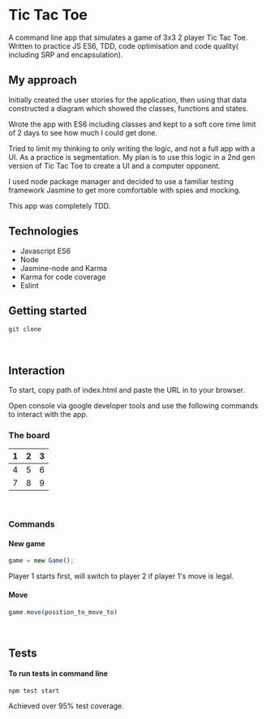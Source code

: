 # Tic Tac Toe

A command line app that simulates a game of 3x3 2 player Tic Tac Toe. Written to practice JS ES6, TDD, code optimisation and code quality( including SRP and encapsulation).

## My approach

Initially created the user stories for the application, then using that data constructed a diagram which showed the classes, functions and states.

Wrote the app with ES6 including classes and kept to a soft core time limit of 2 days to see how much I could get done.

Tried to limit my thinking to only writing the logic, and not a full app with a UI. As a practice is segmentation. My plan is to use this logic in a 2nd gen version of Tic Tac Toe to create a UI and a computer opponent.

I used node package manager and decided to use a familiar testing framework Jasmine to get more comfortable with spies and mocking.

This app was completely TDD.
<br>

## Technologies

* Javascript ES6
* Node
* Jasmine-node and Karma
* Karma for code coverage
* Eslint

## Getting started

```javascript
git clone
```
<br>

## Interaction

To start, copy path of index.html and paste the URL in to your browser.

Open console via google developer tools and use the following commands to interact with the app.

### The board

1  | 2 | 3
---|---|---
4  | 5 | 6
7  | 8 | 9
<br>

### Commands

#### New game

```javascript
game = new Game();
```

Player 1 starts first, will switch to player 2 if player 1's move is legal.
</br>

#### Move

```javascript
game.move(position_to_move_to)
```
<br>

## Tests
#### To run tests in command line

```
npm test start
```
Achieved over 95% test coverage.
